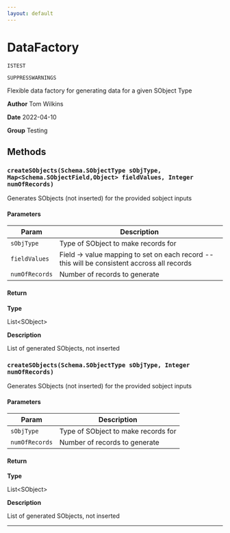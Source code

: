 ```yaml
---
layout: default
---
```

# DataFactory

`ISTEST`

`SUPPRESSWARNINGS`

Flexible data factory for generating data for a given SObject Type


**Author** Tom Wilkins


**Date** 2022-04-10


**Group** Testing

## Methods
### `createSObjects(Schema.SObjectType sObjType, Map<Schema.SObjectField,Object> fieldValues, Integer numOfRecords)`

Generates SObjects (not inserted) for the provided sobject inputs

#### Parameters
|Param|Description|
|---|---|
|`sObjType`|Type of SObject to make records for|
|`fieldValues`|Field -> value mapping to set on each record -- this will be consistent accross all records|
|`numOfRecords`|Number of records to generate|

#### Return

**Type**

List&lt;SObject&gt;

**Description**

List of generated SObjects, not inserted

### `createSObjects(Schema.SObjectType sObjType, Integer numOfRecords)`

Generates SObjects (not inserted) for the provided sobject inputs

#### Parameters
|Param|Description|
|---|---|
|`sObjType`|Type of SObject to make records for|
|`numOfRecords`|Number of records to generate|

#### Return

**Type**

List&lt;SObject&gt;

**Description**

List of generated SObjects, not inserted

---
